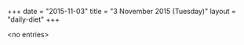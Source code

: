 +++
date = "2015-11-03"
title = "3 November 2015 (Tuesday)"
layout = "daily-diet"
+++


\<no entries\>

